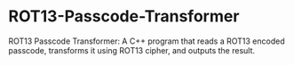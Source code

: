 # ROT13-Passcode-Transformer
ROT13 Passcode Transformer: A C++ program that reads a ROT13 encoded passcode, transforms it using ROT13 cipher, and outputs the result.
